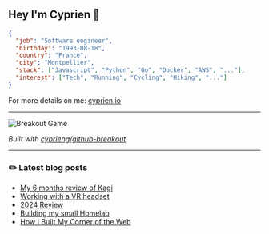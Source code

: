 ## Hey I'm Cyprien 👋

```json
{
  "job": "Software engineer",
  "birthday": "1993-08-18",
  "country": "France",
  "city": "Montpellier",
  "stack": ["Javascript", "Python", "Go", "Docker", "AWS", "..."],
  "interest": ["Tech", "Running", "Cycling", "Hiking", "..."]
}
```

For more details on me: [cyprien.io](https://www.cyprien.io)

---

<picture>
  <source media="(prefers-color-scheme: dark)" srcset="images/breakout-dark.svg">
  <source media="(prefers-color-scheme: light)" srcset="images/breakout-light.svg">
  <img alt="Breakout Game" src="images/breakout-light.svg">
</picture>

_Built with [cyprieng/github-breakout](https://github.com/cyprieng/github-breakout)_

---

### ✏️ Latest blog posts

<!-- BLOG-POST-LIST:START -->
- [My 6 months review of Kagi](https://www.cyprien.io/posts/kagi/)
- [Working with a VR headset](https://www.cyprien.io/posts/vr/)
- [2024 Review](https://www.cyprien.io/posts/2024/)
- [Building my small Homelab](https://www.cyprien.io/posts/homelab/)
- [How I Built My Corner of the Web](https://www.cyprien.io/posts/colophon/)
<!-- BLOG-POST-LIST:END -->
